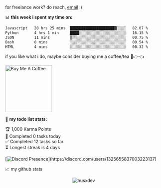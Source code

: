 for freelance work? do reach, [email](mailto:exoodev@proton.me) :)

📊 **this week i spent my time on:**
<!--START_SECTION:waka-->

```txt
Javascript   20 hrs 25 mins  ████████████████████▓░░░░   82.07 %
Python       4 hrs 1 min     ████░░░░░░░░░░░░░░░░░░░░░   16.15 %
JSON         11 mins         ▒░░░░░░░░░░░░░░░░░░░░░░░░   00.75 %
Bash         8 mins          ░░░░░░░░░░░░░░░░░░░░░░░░░   00.54 %
HTML         4 mins          ░░░░░░░░░░░░░░░░░░░░░░░░░   00.32 %
```

<!--END_SECTION:waka-->

if you like what i do, maybe consider buying me a coffee/tea 🥺👉👈

<a href="https://buymeacoffee.com/exodev" target="_blank"><img src="https://cdn.buymeacoffee.com/buttons/v2/default-red.png" alt="Buy Me A Coffee" width="150" ></a>

🚧 **my todo list stats:**
<!-- TODO-IST:START -->
🏆  1,000 Karma Points           
🌸  Completed 0 tasks today           
✅  Completed 12 tasks so far           
⏳  Longest streak is 4 days
<!-- TODO-IST:END -->

[![Discord Presence](https://lanyard-profile-readme.vercel.app/api/1325655837003223137?theme=light&bg=809ecf&animated=false&hideDiscrim=true&borderRadius=30px&idleMessage=Probably%20doing%20something%20else...)](https://discord.com/users/1325655837003223137)

📈 my github stats

<p align="center"> <img src="https://github-readme-stats.vercel.app/api?username=husxdev&show_icons=true&theme=gotham" alt="husxdev" />



